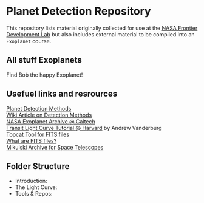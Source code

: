 # Planet Detection Repository
This repository lists material originally collected for use at the [NASA Frontier Development Lab](http://frontierdevelopmentlab.org/) but also includes external material to be compiled into an `Exoplanet` course. 

## All stuff Exoplanets 

Find Bob the happy Exoplanet!

## Usefuel links and resrources
[Planet Detection Methods](https://www.nasa.gov/kepler/overview/planetdetectionmethods)<br>
[Wiki Article on Detection Methods](https://en.wikipedia.org/wiki/Methods_of_detecting_exoplanets)<br>
[NASA Exoplanet Archive @ Caltech](https://exoplanetarchive.ipac.caltech.edu/index.html)<br>
[Transit Light Curve Tutorial @ Harvard](https://www.cfa.harvard.edu/~avanderb/tutorial/tutorial.html) by Andrew Vanderburg<br>
[Topcat Tool for FITS files](http://www.star.bris.ac.uk/~mbt/topcat/)<br>
[What are FITS files?](https://en.wikipedia.org/wiki/FITS)<br>
[Mikulski Archive for Space Telescopes](https://archive.stsci.edu/k2/hlsp/k2sff/search.php)

## Folder Structure

- Introduction:<br>
- The Light Curve:<br>
- Tools & Repos:<br>



